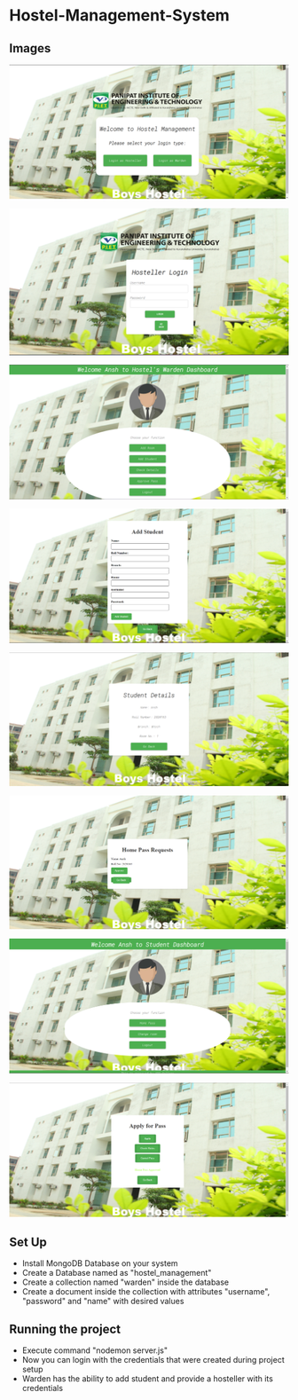 # Hostel-Management-System

## Images

![Login Page](project_images/hms_1.png)

![Hosteller Login](project_images/hms_2.png)

![Warden Dashboard](project_images/hms_3.png)

![Adding Student](project_images/hms_4.png)

![Fetching Details](project_images/hms_5.png)

![Checking Home Pass Requests](project_images/hms_6.png)

![Hosteller Dashboard](project_images/hms_7.png)

![Applying for pass through Hosteller Dasboard](project_images/hms_8.png)

## Set Up

- Install MongoDB Database on your system
- Create a Database named as "hostel_management"
- Create a collection named "warden" inside the database
- Create a document inside the collection with attributes "username", "password" and "name" with desired values

## Running the project

- Execute command "nodemon server.js"
- Now you can login with the credentials that were created during project setup
- Warden has the ability to add student and provide a hosteller with its credentials
